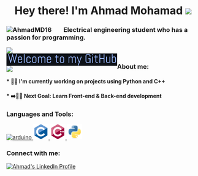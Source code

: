 <h1 align="center">Hey there! I'm Ahmad Mohamad <img src="https://media.giphy.com/media/hvRJCLFzcasrR4ia7z/giphy.gif" width="30"></h1>
<h3 align="left"><img src="https://komarev.com/ghpvc/?username=AhmadMD16&label=Profile%20views&color=1b5ec4&style=flat"alt="AhmadMD16"/>&nbsp;&nbsp;&nbsp;&nbsp;&nbsp;&nbsp;&nbsp;&nbsp;Electrical engineering student who has a passion for programming.</h3>

<img width="50%" align="left" src="https://github-readme-stats.vercel.app/api?username=AhmadMD16&show_icons=true&theme=github_dark"/>
<h><img align="left" src="https://github.com/AhmadMD16/AhmadMD16/blob/main/welcome-message.gif"</h>
<img width="50%" align="left" src="https://github-readme-streak-stats.herokuapp.com/?user=AhmadMD16&theme=dark&background=0d1117&date_format=M%20j%5B%2C%20Y%5D"/>

<!--
<img src="https://github.com/AhmadMD16/AhmadMD16/blob/main/Animation-programmer.gif" alt="dev_object" align="right" width="370" />
-->
<br/>  

<h3>About me:</h3>
<h4>* 👨‍💻 I'm currently working on projects using Python and C++</h4>
<h4>* ➡️💪🏼 Next Goal: Learn Front-end & Back-end development</h4>


<h3 align="left">Languages and Tools:</h3>
<p align="left"> <a href="https://www.arduino.cc/" target="_blank" rel="noreferrer"> <img src="https://cdn.worldvectorlogo.com/logos/arduino-1.svg" alt="arduino" width="40" height="40"/> </a> <a href="https://www.cprogramming.com/" target="_blank" rel="noreferrer"> <img src="https://raw.githubusercontent.com/devicons/devicon/master/icons/c/c-original.svg" alt="c" width="40" height="40"/> </a> <a href="https://www.w3schools.com/cpp/" target="_blank" rel="noreferrer"> <img src="https://raw.githubusercontent.com/devicons/devicon/master/icons/cplusplus/cplusplus-original.svg" alt="cplusplus" width="40" height="40"/> </a> <a href="https://www.python.org" target="_blank" rel="noreferrer"> <img src="https://raw.githubusercontent.com/devicons/devicon/master/icons/python/python-original.svg" alt="python" width="40" height="40"/> </a> </p>
  
<h3 align="left">Connect with me:</h3>
<p align="left">
  <a href="https://www.linkedin.com/in/ahmad-mohamad-ahmad-6342031b9/">
    <img src="https://www.vectorlogo.zone/logos/linkedin/linkedin-icon.svg" alt="Ahmad's LinkedIn Profile" height="36" width="36">
  </a>
</p>

